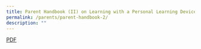 ```yaml
---
title: Parent Handbook (II) on Learning with a Personal Learning Device
permalink: /parents/parent-handbook-2/
description: ""
---
```


[PDF](/files/Parent%20Handbook%20II%20on%20Learning%20with%20a%20PLD.pdf)
